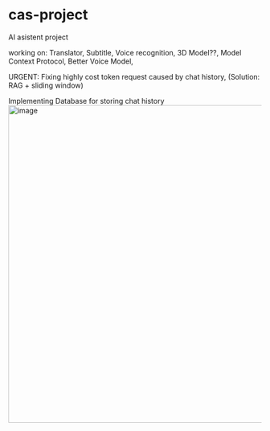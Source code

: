 # cas-project
AI asistent project

working on: 
Translator, 
Subtitle, 
Voice recognition, 
3D Model??, 
Model Context Protocol, 
Better Voice Model, 


URGENT:
Fixing highly cost token request caused by chat history, (Solution: RAG + sliding window)

Implementing Database for storing chat history
<img width="1827" height="632" alt="image" src="https://github.com/user-attachments/assets/f8456bdd-40f5-4a0d-9df4-ad55e4ccd6e2" />

